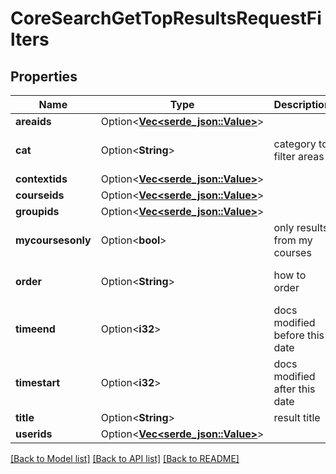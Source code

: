 # CoreSearchGetTopResultsRequestFilters

## Properties

Name | Type | Description | Notes
------------ | ------------- | ------------- | -------------
**areaids** | Option<[**Vec<serde_json::Value>**](serde_json::Value.md)> |  | [optional]
**cat** | Option<**String**> | category to filter areas | [optional][default to ]
**contextids** | Option<[**Vec<serde_json::Value>**](serde_json::Value.md)> |  | [optional]
**courseids** | Option<[**Vec<serde_json::Value>**](serde_json::Value.md)> |  | [optional]
**groupids** | Option<[**Vec<serde_json::Value>**](serde_json::Value.md)> |  | [optional]
**mycoursesonly** | Option<**bool**> | only results from my courses | [optional][default to false]
**order** | Option<**String**> | how to order | [optional][default to ]
**timeend** | Option<**i32**> | docs modified before this date | [optional][default to 0]
**timestart** | Option<**i32**> | docs modified after this date | [optional][default to 0]
**title** | Option<**String**> | result title | [optional]
**userids** | Option<[**Vec<serde_json::Value>**](serde_json::Value.md)> |  | [optional]

[[Back to Model list]](../README.md#documentation-for-models) [[Back to API list]](../README.md#documentation-for-api-endpoints) [[Back to README]](../README.md)



